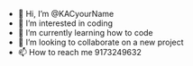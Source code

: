 - 👋 Hi, I’m @KACyourName
- 👀 I’m interested in coding
- 🌱 I’m currently learning how to code 
- 💞️ I’m looking to collaborate on a new project 
- 📫 How to reach me 9173249632

<!---
KACyourName/KACyourName is a ✨ special ✨ repository because its `README.md` (this file) appears on your GitHub profile.
You can click the Preview link to take a look at your changes.
--->

